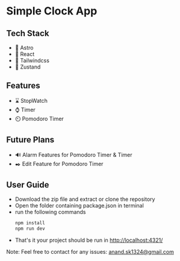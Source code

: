 # Simple Clock App

## Tech Stack
- 🚀 Astro
- 🧪 React
- 💄 Tailwindcss
- 🐻 Zustand
  
## Features
- ⌛ StopWatch
- ⌚ Timer
- ⏲️ Pomodoro Timer

## Future Plans
- 🔊 Alarm Features for Pomodoro Timer & Timer
- ✒️ Edit Feature for Pomodoro Timer

## User Guide
- Download the zip file and extract or clone the repository
- Open the folder containing package.json in terminal
- run the following commands
  ```sh
  npm install
  npm run dev
  ```
- That's it your project should be run in [http://localhost:4321/](http://localhost:4321/)

Note: Feel free to contact for any issues: anand.sk1324@gmail.com
